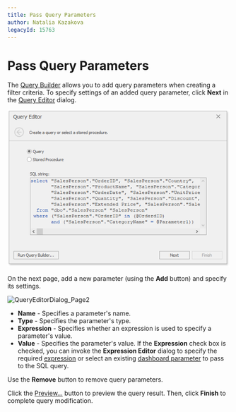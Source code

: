 ```yaml
---
title: Pass Query Parameters
author: Natalia Kazakova
legacyId: 15763
---
```

# Pass Query Parameters
The [Query Builder](using-the-query-builder.md) allows you to add query parameters when creating a filter criteria. To specify settings of an added query parameter, click **Next** in the [Query Editor](using-the-query-editor.md) dialog.

![QueryEditorDialog_CustomSqlWithParameter](../../../images/img118169.png)

On the next page, add a new parameter (using the **Add** button) and specify its settings.

![QueryEditorDialog_Page2](../../../images/img121065.png)
* **Name** - Specifies a parameter's name.
* **Type** - Specifies the parameter's type.
* **Expression** - Specifies whether an expression is used to specify a parameter's value.
* **Value** - Specifies the parameter's value. If the **Expression** check box is checked, you can invoke the **Expression Editor** dialog to specify the required [expression](../../dashboard-designer/data-analysis/expression-constants-operators-and-functions.md) or select an existing [dashboard parameter](../data-analysis/using-dashboard-parameters/creating-parameters.md) to pass to the SQL query.

Use the **Remove** button to remove query parameters.

Click the [Preview...](preview-data.md) button to preview the query result. Then, click **Finish** to complete query modification.